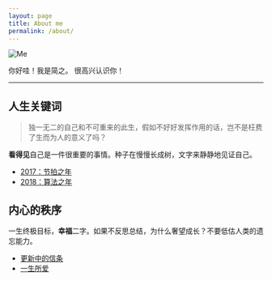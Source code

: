 ```yaml
---
layout: page
title: About me
permalink: /about/
---
```


![Me](https://i.imgur.com/OJjTJOt.jpg)


你好哇！我是简之。
很高兴认识你！

---
## 人生关键词

> 独一无二的自己和不可重来的此生，假如不好好发挥作用的话，岂不是枉费了生而为人的意义了吗？

**看得见**自己是一件很重要的事情。种子在慢慢长成树，文字来静静地见证自己。

* [2017：节拍之年](https://willwang-x.github.io/2018/01/2017-beat)
* [2018：算法之年](https://willwang-x.github.io/2018/03/2018-algorithms)


## 内心的秩序

一生终极目标，**幸福**二字。如果不反思总结，为什么奢望成长？不要低估人类的遗忘能力。

* [更新中的信条](https://willwang-x.github.io/2018/10/mottos)
* [一生所爱](https://willwang-x.github.io/2019/01/life-README)